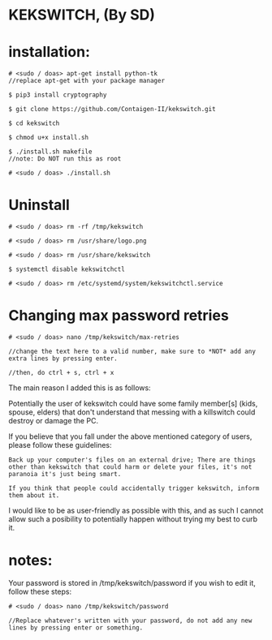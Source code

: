 # KEKSWITCH, (By SD)


# installation:

```
# <sudo / doas> apt-get install python-tk
//replace apt-get with your package manager

$ pip3 install cryptography

$ git clone https://github.com/Contaigen-II/kekswitch.git

$ cd kekswitch

$ chmod u+x install.sh

$ ./install.sh makefile
//note: Do NOT run this as root

# <sudo / doas> ./install.sh
```

# Uninstall

```
# <sudo / doas> rm -rf /tmp/kekswitch

# <sudo / doas> rm /usr/share/logo.png

# <sudo / doas> rm /usr/share/kekswitch

$ systemctl disable kekswitchctl

# <sudo / doas> rm /etc/systemd/system/kekswitchctl.service
```

# Changing max password retries

```
# <sudo / doas> nano /tmp/kekswitch/max-retries

//change the text here to a valid number, make sure to *NOT* add any extra lines by pressing enter.

//then, do ctrl + s, ctrl + x
```

The main reason I added this is as follows:

Potentially the user of kekswitch could have some family member[s] (kids, spouse, elders) that don't understand that messing with a killswitch could destroy or damage the PC.

If you believe that you fall under the above mentioned category of users, please follow these guidelines:

```
Back up your computer's files on an external drive; There are things other than kekswitch that could harm or delete your files, it's not paranoia it's just being smart.

If you think that people could accidentally trigger kekswitch, inform them about it.
```

I would like to be as user-friendly as possible with this, and as such I cannot allow such a posibility to potentially happen without trying my best to curb it.

# notes:

Your password is stored in /tmp/kekswitch/password
if you wish to edit it, follow these steps:

```
# <sudo / doas> nano /tmp/kekswitch/password

//Replace whatever's written with your password, do not add any new lines by pressing enter or something.
```